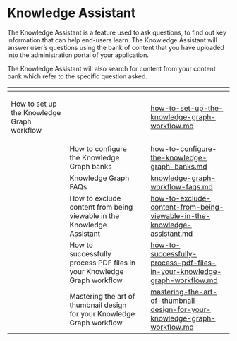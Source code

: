 # Knowledge Assistant

The Knowledge Assistant is a feature used to ask questions, to find out key information that can help end-users learn. The Knowledge Assistant will  answer user’s questions using the bank of content that you have uploaded into the administration portal of your application.&#x20;

The Knowledge Assistant will also search for content from your content bank which refer to the specific question asked.&#x20;

<table data-view="cards"><thead><tr><th></th><th></th><th></th><th data-hidden data-card-target data-type="content-ref"></th></tr></thead><tbody><tr><td><p></p><p>How to set up the Knowledge Graph workflow</p></td><td></td><td></td><td><a href="knowledge-assistant/how-to-set-up-the-knowledge-graph-workflow.md">how-to-set-up-the-knowledge-graph-workflow.md</a></td></tr><tr><td></td><td>How to configure the Knowledge Graph banks</td><td></td><td><a href="knowledge-assistant/how-to-configure-the-knowledge-graph-banks.md">how-to-configure-the-knowledge-graph-banks.md</a></td></tr><tr><td></td><td>Knowledge Graph FAQs</td><td></td><td><a href="knowledge-assistant/knowledge-graph-workflow-faqs.md">knowledge-graph-workflow-faqs.md</a></td></tr><tr><td></td><td>How to exclude content from being viewable in the Knowledge Assistant</td><td></td><td><a href="knowledge-assistant/how-to-exclude-content-from-being-viewable-in-the-knowledge-assistant.md">how-to-exclude-content-from-being-viewable-in-the-knowledge-assistant.md</a></td></tr><tr><td></td><td>How to successfully process PDF files in your Knowledge Graph workflow</td><td></td><td><a href="knowledge-assistant/how-to-successfully-process-pdf-files-in-your-knowledge-graph-workflow.md">how-to-successfully-process-pdf-files-in-your-knowledge-graph-workflow.md</a></td></tr><tr><td></td><td>Mastering the art of thumbnail design for your Knowledge Graph workflow</td><td></td><td><a href="knowledge-assistant/mastering-the-art-of-thumbnail-design-for-your-knowledge-graph-workflow.md">mastering-the-art-of-thumbnail-design-for-your-knowledge-graph-workflow.md</a></td></tr></tbody></table>
